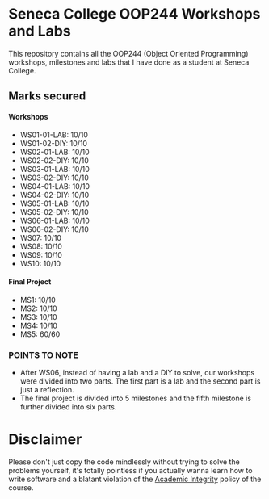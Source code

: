 # Seneca College OOP244 Workshops and Labs
This repository contains all the OOP244 (Object Oriented Programming) workshops, milestones and labs that I have done as a student at Seneca College.

## Marks secured

#### Workshops
- WS01-01-LAB: 10/10
- WS01-02-DIY: 10/10
- WS02-01-LAB: 10/10
- WS02-02-DIY: 10/10
- WS03-01-LAB: 10/10
- WS03-02-DIY: 10/10
- WS04-01-LAB: 10/10
- WS04-02-DIY: 10/10
- WS05-01-LAB: 10/10
- WS05-02-DIY: 10/10
- WS06-01-LAB: 10/10
- WS06-02-DIY: 10/10
- WS07: 10/10
- WS08: 10/10
- WS09: 10/10
- WS10: 10/10

#### Final Project
- MS1: 10/10
- MS2: 10/10
- MS3: 10/10
- MS4: 10/10
- MS5: 60/60

### POINTS TO NOTE
- After WS06, instead of having a lab and a DIY to solve, our workshops were divided into two parts. The first part is a lab and the second part is just a reflection.
- The final project is divided into 5 milestones and the fifth milestone is further divided into six parts.

# Disclaimer
Please don't just copy the code mindlessly without trying to solve the problems yourself, it's totally pointless if you actually wanna learn how to write software and a blatant violation of the [Academic Integrity](https://www.senecacollege.ca/about/policies/academic-integrity-policy.html) policy of the course.
